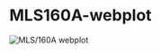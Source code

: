 # MLS160A-webplot


![MLS/160A webplot](https://raw.githubusercontent.com/SSV-embedded/MLS160A-webplot/master/img/SSV%20%E2%80%93%20MLS%20160A%20web%20plot.png)
